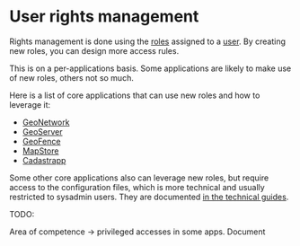 # User rights management

Rights management is done using the [roles](../roles.md) assigned to a [user](../users.md). By creating new roles, you can design more access rules.

This is on a per-applications basis. Some applications are likely to make use of new roles, others not so much.

Here is a list of core applications that can use new roles and how to leverage it:

- [GeoNetwork](acl-geonetwork.md)
- [GeoServer](acl-geoserver.md)
- [GeoFence](acl-geofence.md)
- [MapStore](acl-mapstore.md)
- [Cadastrapp](https://docs.georchestra.org/cadastrapp/latest/guides_techniques/installer/roles_ldap/)

Some other core applications also can leverage new roles, but require access to the configuration files, which is more technical and usually restricted to sysadmin users. They are documented [in the technical guides](../../rights_management/index.md).



TODO:

Area of competence -> privileged accesses in some apps. Document

